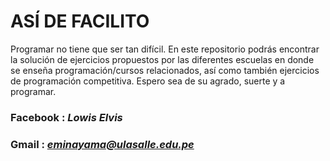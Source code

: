 # **ASÍ DE FACILITO**

Programar no tiene que ser tan difícil. En este repositorio podrás encontrar la solución de ejercicios propuestos por las diferentes escuelas en donde se enseña programación/cursos relacionados, así como también ejercicios de programación competitiva. Espero sea de su agrado, suerte y a  programar.

### **Facebook** : *Lowis Elvis*
### **Gmail**    : *eminayama@ulasalle.edu.pe*

